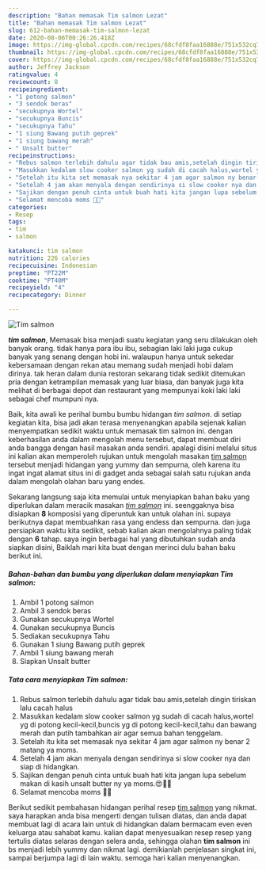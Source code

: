```yaml
---
description: "Bahan memasak Tim salmon Lezat"
title: "Bahan memasak Tim salmon Lezat"
slug: 612-bahan-memasak-tim-salmon-lezat
date: 2020-08-06T00:26:26.418Z
image: https://img-global.cpcdn.com/recipes/68cfdf8faa16888e/751x532cq70/tim-salmon-foto-resep-utama.jpg
thumbnail: https://img-global.cpcdn.com/recipes/68cfdf8faa16888e/751x532cq70/tim-salmon-foto-resep-utama.jpg
cover: https://img-global.cpcdn.com/recipes/68cfdf8faa16888e/751x532cq70/tim-salmon-foto-resep-utama.jpg
author: Jeffrey Jackson
ratingvalue: 4
reviewcount: 8
recipeingredient:
- "1 potong salmon"
- "3 sendok beras"
- "secukupnya Wortel"
- "secukupnya Buncis"
- "secukupnya Tahu"
- "1 siung Bawang putih geprek"
- "1 siung bawang merah"
- " Unsalt butter"
recipeinstructions:
- "Rebus salmon terlebih dahulu agar tidak bau amis,setelah dingin tiriskan lalu cacah halus"
- "Masukkan kedalam slow cooker salmon yg sudah di cacah halus,wortel yg di potong kecil-kecil,buncis yg di potong kecil-kecil,tahu dan bawang merah dan putih tambahkan air agar semua bahan tenggelam."
- "Setelah itu kita set memasak nya sekitar 4 jam agar salmon ny benar 2 matang ya moms."
- "Setelah 4 jam akan menyala dengan sendirinya si slow cooker nya dan siap di hidangkan."
- "Sajikan dengan penuh cinta untuk buah hati kita jangan lupa sebelum makan di kasih unsalt butter ny ya moms.😍🥰🥰"
- "Selamat mencoba moms 🥰😍"
categories:
- Resep
tags:
- tim
- salmon

katakunci: tim salmon 
nutrition: 226 calories
recipecuisine: Indonesian
preptime: "PT22M"
cooktime: "PT40M"
recipeyield: "4"
recipecategory: Dinner

---
```



![Tim salmon](https://img-global.cpcdn.com/recipes/68cfdf8faa16888e/751x532cq70/tim-salmon-foto-resep-utama.jpg)

<b><i>tim salmon</i></b>, Memasak bisa menjadi suatu kegiatan yang seru dilakukan oleh banyak orang. tidak hanya para ibu ibu, sebagian laki laki juga cukup banyak yang senang dengan hobi ini. walaupun hanya untuk sekedar kebersamaan dengan rekan atau memang sudah menjadi hobi dalam dirinya. tak heran dalam dunia restoran sekarang tidak sedikit ditemukan pria dengan ketrampilan memasak yang luar biasa, dan banyak juga kita melihat di berbagai depot dan restaurant yang mempunyai koki laki laki sebagai chef mumpuni nya.

Baik, kita awali ke perihal bumbu bumbu hidangan <i>tim salmon</i>. di setiap kegiatan kita, bisa jadi akan terasa menyenangkan apabila sejenak kalian menyempatkan sedikit waktu untuk memasak tim salmon ini. dengan keberhasilan anda dalam mengolah menu tersebut, dapat membuat diri anda bangga dengan hasil masakan anda sendiri. apalagi disini melalui situs ini kalian akan memperoleh rujukan untuk mengolah masakan <u>tim salmon</u> tersebut menjadi hidangan yang yummy dan sempurna, oleh karena itu ingat ingat alamat situs ini di gadget anda sebagai salah satu rujukan anda dalam mengolah olahan baru yang endes.




Sekarang langsung saja kita memulai untuk menyiapkan bahan baku yang diperlukan dalam meracik masakan <u><i>tim salmon</i></u> ini. seenggaknya bisa disiapkan <b>8</b> komposisi yang diperuntuk kan untuk olahan ini. supaya berikutnya dapat membuahkan rasa yang endess dan sempurna. dan juga persiapkan waktu kita sedikit, sebab kalian akan mengolahnya paling tidak dengan <b>6</b> tahap. saya ingin berbagai hal yang dibutuhkan sudah anda siapkan disini, Baiklah mari kita buat dengan merinci dulu bahan baku berikut ini.

<!--inarticleads1-->

##### Bahan-bahan dan bumbu yang diperlukan dalam menyiapkan Tim salmon:

1. Ambil 1 potong salmon
1. Ambil 3 sendok beras
1. Gunakan secukupnya Wortel
1. Gunakan secukupnya Buncis
1. Sediakan secukupnya Tahu
1. Gunakan 1 siung Bawang putih geprek
1. Ambil 1 siung bawang merah
1. Siapkan  Unsalt butter




<!--inarticleads2-->

##### Tata cara menyiapkan Tim salmon:

1. Rebus salmon terlebih dahulu agar tidak bau amis,setelah dingin tiriskan lalu cacah halus
1. Masukkan kedalam slow cooker salmon yg sudah di cacah halus,wortel yg di potong kecil-kecil,buncis yg di potong kecil-kecil,tahu dan bawang merah dan putih tambahkan air agar semua bahan tenggelam.
1. Setelah itu kita set memasak nya sekitar 4 jam agar salmon ny benar 2 matang ya moms.
1. Setelah 4 jam akan menyala dengan sendirinya si slow cooker nya dan siap di hidangkan.
1. Sajikan dengan penuh cinta untuk buah hati kita jangan lupa sebelum makan di kasih unsalt butter ny ya moms.😍🥰🥰
1. Selamat mencoba moms 🥰😍




Berikut sedikit pembahasan hidangan perihal resep <u>tim salmon</u> yang nikmat. saya harapkan anda bisa mengerti dengan tulisan diatas, dan anda dapat membuat lagi di acara lain untuk di hidangkan dalam bermacam even even keluarga atau sahabat kamu. kalian dapat menyesuaikan resep resep yang tertulis diatas selaras dengan selera anda, sehingga olahan <b>tim salmon</b> ini bs menjadi lebih yummy dan nikmat lagi. demikianlah penjelasan singkat ini, sampai berjumpa lagi di lain waktu. semoga hari kalian menyenangkan.
